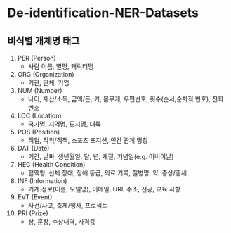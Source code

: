 # De-identification-NER-Datasets

## 비식별 개체명 태그
1) PER (Person)
   - 사람 이름, 별명, 캐릭터명
2) ORG (Organization)
   - 기관, 단체, 기업
3) NUM (Number)
   - 나이, 재산/소득, 금액/돈, 키, 몸무게, 우편번호, 횟수(순서,순차적 번호), 전화번호
4) LOC (Location)
   - 국가명, 지역명, 도시명, 대륙
5) POS (Position)
   - 직업, 직위/직책, 스포츠 포지션, 인간 관계 명칭
6) DAT (Date)
   - 기간, 날짜, 생년월일, 달, 년, 계절, 기념일(e.g. 어버이날)
7) HEC (Health Condition)
   - 혈액형, 신체 장애, 장애 등급, 의료 기록, 질병명, 약, 증상/증세
8) INF (Information)
   - 기계 정보(이름, 모델명), 이메일, URL 주소, 전공, 교육 사항
9) EVT (Event)
   - 사건/사고, 축제/행사, 프로젝트
10) PRI (Prize)
    - 상, 훈장, 수상내역, 자격증
    
